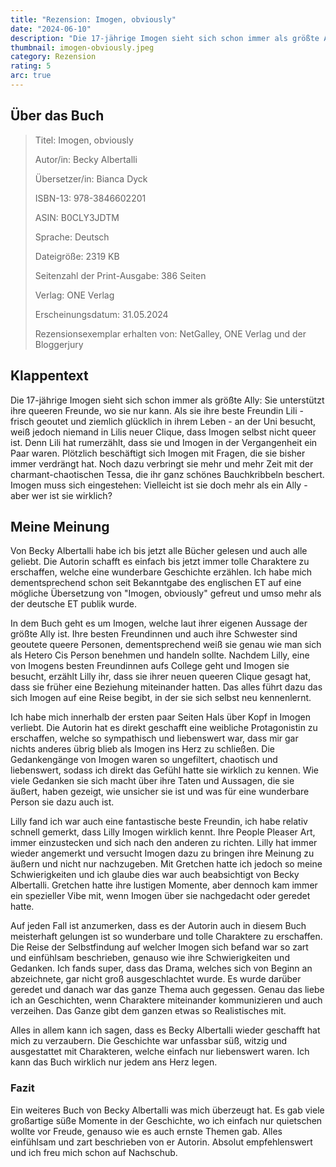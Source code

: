 ```yaml
---
title: "Rezension: Imogen, obviously"
date: "2024-06-10"
description: "Die 17-jährige Imogen sieht sich schon immer als größte Ally: Sie unterstützt ihre queeren Freunde, wo sie nur kann. Als sie ihre beste Freundin Lili - frisch geoutet und ziemlich glücklich in ihrem Leben - an der Uni besucht, weiß jedoch niemand in Lilis neuer Clique, dass Imogen selbst nicht queer ist..."
thumbnail: imogen-obviously.jpeg
category: Rezension
rating: 5
arc: true
---
```


## Über das Buch

> Titel: Imogen, obviously
>
> Autor/in: Becky Albertalli
>
> Übersetzer/in: Bianca Dyck
>
> ISBN-13: 978-3846602201
>
> ASIN: B0CLY3JDTM
>
> Sprache: Deutsch
>
> Dateigröße: 2319 KB
>
> Seitenzahl der Print-Ausgabe: 386 Seiten
>
> Verlag: ONE Verlag
>
> Erscheinungsdatum: 31.05.2024
>
> Rezensionsexemplar erhalten von: NetGalley, ONE Verlag und der Bloggerjury

## Klappentext

Die 17-jährige Imogen sieht sich schon immer als größte Ally: Sie unterstützt ihre queeren Freunde, wo sie nur kann. Als sie ihre beste Freundin Lili - frisch geoutet und ziemlich glücklich in ihrem Leben - an der Uni besucht, weiß jedoch niemand in Lilis neuer Clique, dass Imogen selbst nicht queer ist. Denn Lili hat rumerzählt, dass sie und Imogen in der Vergangenheit ein Paar waren. Plötzlich beschäftigt sich Imogen mit Fragen, die sie bisher immer verdrängt hat. Noch dazu verbringt sie mehr und mehr Zeit mit der charmant-chaotischen Tessa, die ihr ganz schönes Bauchkribbeln beschert. Imogen muss sich eingestehen: Vielleicht ist sie doch mehr als ein Ally - aber wer ist sie wirklich?

## Meine Meinung

Von Becky Albertalli habe ich bis jetzt alle Bücher gelesen und auch alle geliebt. Die Autorin schafft es einfach bis jetzt immer tolle Charaktere zu erschaffen, welche eine wunderbare Geschichte erzählen. Ich habe mich dementsprechend schon seit Bekanntgabe des englischen ET auf eine mögliche Übersetzung von "Imogen, obviously" gefreut und umso mehr als der deutsche ET publik wurde.

In dem Buch geht es um Imogen, welche laut ihrer eigenen Aussage der größte Ally ist. Ihre besten Freundinnen und auch ihre Schwester sind geoutete queere Personen, dementsprechend weiß sie genau wie man sich als Hetero Cis Person benehmen und handeln sollte. Nachdem Lilly, eine von Imogens besten Freundinnen aufs College geht und Imogen sie besucht, erzählt Lilly ihr, dass sie ihrer neuen queeren Clique gesagt hat, dass sie früher eine Beziehung miteinander hatten. Das alles führt dazu das sich Imogen auf eine Reise begibt, in der sie sich selbst neu kennenlernt.

Ich habe mich innerhalb der ersten paar Seiten Hals über Kopf in Imogen verliebt. Die Autorin hat es direkt geschafft eine weibliche Protagonistin zu erschaffen, welche so sympathisch und liebenswert war, dass mir gar nichts anderes übrig blieb als Imogen ins Herz zu schließen. Die Gedankengänge von Imogen waren so ungefiltert, chaotisch und liebenswert, sodass ich direkt das Gefühl hatte sie wirklich zu kennen. Wie viele Gedanken sie sich macht über ihre Taten und Aussagen, die sie äußert, haben gezeigt, wie unsicher sie ist und was für eine wunderbare Person sie dazu auch ist.

Lilly fand ich war auch eine fantastische beste Freundin, ich habe relativ schnell gemerkt, dass Lilly Imogen wirklich kennt. Ihre People Pleaser Art, immer einzustecken und sich nach den anderen zu richten. Lilly hat immer wieder angemerkt und versucht Imogen dazu zu bringen ihre Meinung zu äußern und nicht nur nachzugeben. Mit Gretchen hatte ich jedoch so meine Schwierigkeiten und ich glaube dies war auch beabsichtigt von Becky Albertalli. Gretchen hatte ihre lustigen Momente, aber dennoch kam immer ein spezieller Vibe mit, wenn Imogen über sie nachgedacht oder geredet hatte.

Auf jeden Fall ist anzumerken, dass es der Autorin auch in diesem Buch meisterhaft gelungen ist so wunderbare und tolle Charaktere zu erschaffen. Die Reise der Selbstfindung auf welcher Imogen sich befand war so zart und einfühlsam beschrieben, genauso wie ihre Schwierigkeiten und Gedanken. Ich fands super, dass das Drama, welches sich von Beginn an abzeichnete, gar nicht groß ausgeschlachtet wurde. Es wurde darüber geredet und danach war das ganze Thema auch gegessen. Genau das liebe ich an Geschichten, wenn Charaktere miteinander kommunizieren und auch verzeihen. Das Ganze gibt dem ganzen etwas so Realistisches mit.

Alles in allem kann ich sagen, dass es Becky Albertalli wieder geschafft hat mich zu verzaubern. Die Geschichte war unfassbar süß, witzig und ausgestattet mit Charakteren, welche einfach nur liebenswert waren. Ich kann das Buch wirklich nur jedem ans Herz legen.

### Fazit

Ein weiteres Buch von Becky Albertalli was mich überzeugt hat. Es gab viele großartige süße Momente in der Geschichte, wo ich einfach nur quietschen wollte vor Freude, genauso wie es auch ernste Themen gab. Alles einfühlsam und zart beschrieben von er Autorin. Absolut empfehlenswert und ich freu mich schon auf Nachschub.
